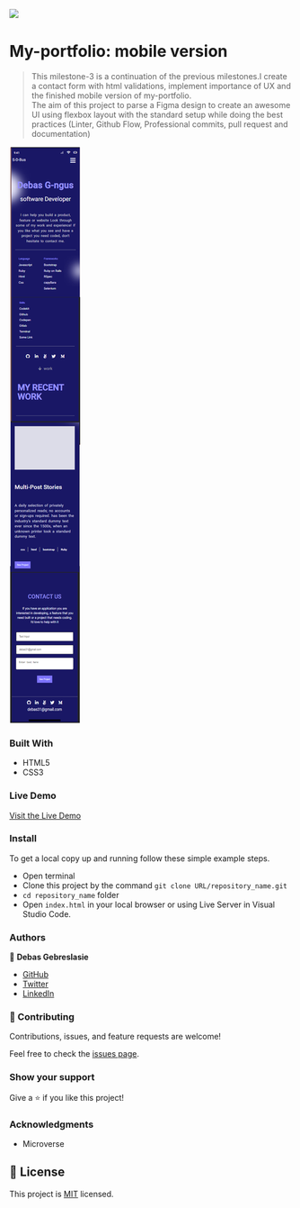 ![](https://img.shields.io/badge/Microverse-blueviolet)

# My-portfolio: mobile version

>This milestone-3 is a continuation of the previous milestones.I create a contact form with html validations, implement importance of UX and the finished mobile version of my-portfolio.  
The aim of this project to parse a Figma design to create an awesome UI using flexbox layout with the standard setup 
while doing the best practices (Linter, Github Flow, Professional commits, pull request and documentation)


![screenshot](./image/mobile-version-screenShoot.png)

### Built With

- HTML5
- CSS3

### Live Demo

[Visit the Live Demo](https://debas-31.github.io/my-portfolio/)

### Install

To get a local copy up and running follow these simple example steps.
- Open terminal
- Clone this project by the command `git clone URL/repository_name.git`
- `cd repository_name` folder
- Open `index.html` in your local browser or using Live Server in Visual Studio Code.
### Authors

👤 **Debas Gebreslasie**

- [GitHub](https://github.com/Debas-31)
- [Twitter](https://twitter.com/DEBSH76956492)
- [LinkedIn](https://www.linkedin.com/in/debas-gebrengus-5256a2159/)

### 🤝 Contributing

Contributions, issues, and feature requests are welcome!

Feel free to check the [issues page](https://github.com/Debas-31/my-portfolio/issues).

### Show your support

Give a ⭐️ if you like this project!

### Acknowledgments
- Microverse

## 📝 License

This project is [MIT](https://github.com/Debas-31/my-portfolio/blob/milestone-1/MIT.md) licensed.
